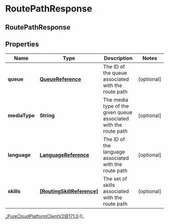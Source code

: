 # RoutePathResponse

## RoutePathResponse

## Properties

|Name | Type | Description | Notes|
|------------ | ------------- | ------------- | -------------|
| **queue** | [**QueueReference**](QueueReference) | The ID of the queue associated with the route path | [optional] |
| **mediaType** | **String** | The media type of the given queue associated with the route path | [optional] |
| **language** | [**LanguageReference**](LanguageReference) | The ID of the language associated with the route path | [optional] |
| **skills** | [**[RoutingSkillReference]**](RoutingSkillReference) | The set of skills associated with the route path | [optional] |



_PureCloudPlatformClientV2@171.0.0_

